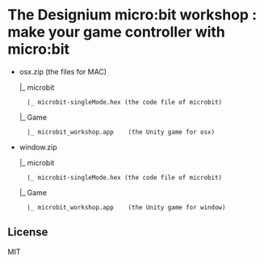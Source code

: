 # The Designium micro:bit workshop : make your game controller with micro:bit

- osx.zip (the files for MAC)

	|_ microbit

		|_ microbit-singleMode.hex (the code file of microbit)



	|_ Game


		|_ microbit_workshop.app	(the Unity game for osx)



- window.zip


	|_ microbit


		|_ microbit-singleMode.hex (the code file of microbit)


	|_ Game


		|_ microbit_workshop.app	(the Unity game for window)




## License

MIT

